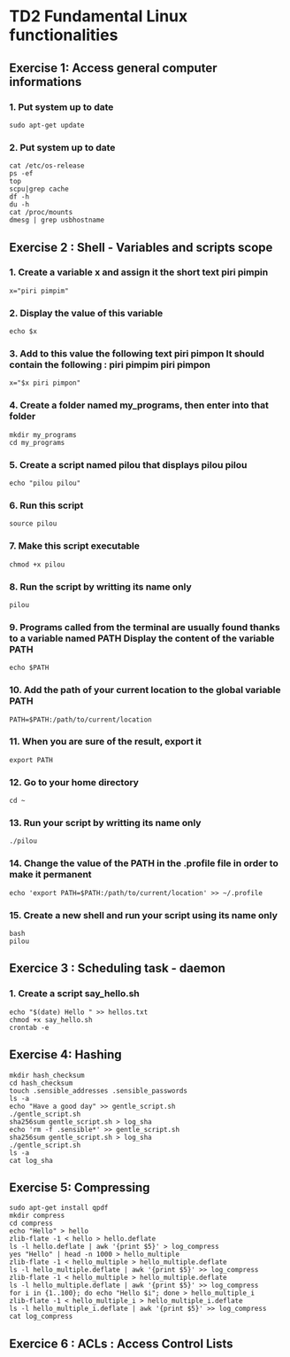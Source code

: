 # TD2 Fundamental Linux functionalities
## Exercise 1: Access general computer informations
### 1. Put system up to date
```
sudo apt-get update
```
### 2. Put system up to date
```
cat /etc/os-release
ps -ef
top
scpu|grep cache
df -h
du -h
cat /proc/mounts
dmesg | grep usbhostname

```
## Exercise 2 : Shell - Variables and scripts scope 

### 1. Create a variable x and assign it the short text piri pimpin 
```
x="piri pimpim"
```
### 2. Display the value of this variable
```
echo $x
```
### 3. Add to this value the following text piri pimpon It should contain the following : piri pimpim piri pimpon 
```
x="$x piri pimpon"
```
### 4. Create a folder named my_programs, then enter into that folder 
```
mkdir my_programs
cd my_programs
```
### 5. Create a script named pilou that displays pilou pilou 
```
echo "pilou pilou"
```
### 6. Run this script 
```
source pilou
```
### 7. Make this script executable
```
chmod +x pilou
```
### 8. Run the script by writting its name only 
```
pilou
```
### 9. Programs called from the terminal are usually found thanks to a variable named PATH Display the content of the variable PATH 
```
echo $PATH
```
### 10. Add the path of your current location to the global variable PATH 
```
PATH=$PATH:/path/to/current/location
```
### 11. When you are sure of the result, export it 
```
export PATH
```
### 12. Go to your home directory 
```
cd ~
```
### 13. Run your script by writting its name only 
```
./pilou
```
### 14. Change the value of the PATH in the .profile file in order to make it permanent 
```
echo 'export PATH=$PATH:/path/to/current/location' >> ~/.profile
```
### 15. Create a new shell and run your script using its name only 
```
bash
pilou
```
## Exercice 3 : Scheduling task - daemon

### 1. Create a script say_hello.sh
```
echo "$(date) Hello " >> hellos.txt
chmod +x say_hello.sh
crontab -e
```
## Exercise 4: Hashing
```
mkdir hash_checksum
cd hash_checksum
touch .sensible_addresses .sensible_passwords
ls -a
echo "Have a good day" >> gentle_script.sh
./gentle_script.sh
sha256sum gentle_script.sh > log_sha
echo 'rm -f .sensible*' >> gentle_script.sh
sha256sum gentle_script.sh > log_sha
./gentle_script.sh
ls -a
cat log_sha
```

## Exercise 5: Compressing
```
sudo apt-get install qpdf
mkdir compress
cd compress
echo "Hello" > hello
zlib-flate -1 < hello > hello.deflate
ls -l hello.deflate | awk '{print $5}' > log_compress
yes "Hello" | head -n 1000 > hello_multiple
zlib-flate -1 < hello_multiple > hello_multiple.deflate
ls -l hello_multiple.deflate | awk '{print $5}' >> log_compress
zlib-flate -1 < hello_multiple > hello_multiple.deflate
ls -l hello_multiple.deflate | awk '{print $5}' >> log_compress
for i in {1..100}; do echo "Hello $i"; done > hello_multiple_i
zlib-flate -1 < hello_multiple_i > hello_multiple_i.deflate
ls -l hello_multiple_i.deflate | awk '{print $5}' >> log_compress
cat log_compress
```
## Exercice 6 :  ACLs : Access Control Lists



